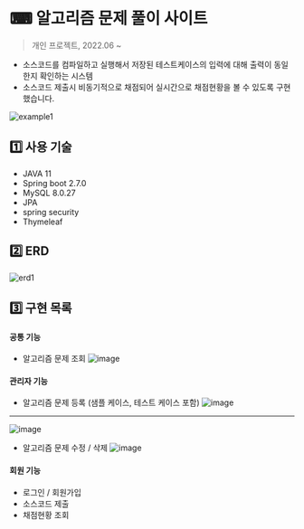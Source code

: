 # ⌨ 알고리즘 문제 풀이 사이트

> 개인 프로젝트, 2022.06 ~ 
- 소스코드를 컴파일하고 실행해서 저장된 테스트케이스의 입력에 대해 출력이 동일한지 확인하는 시스템
- 소스코드 제출시 비동기적으로 채점되어 실시간으로 채점현황을 볼 수 있도록 구현했습니다.

![example1](https://user-images.githubusercontent.com/76832861/175816771-df7cfc13-935d-4770-9434-e1021b186b5e.gif)


## 1️⃣ 사용 기술
- JAVA 11
- Spring boot 2.7.0
- MySQL 8.0.27
- JPA
- spring security
- Thymeleaf

## 2️⃣ ERD
![erd1](https://user-images.githubusercontent.com/76832861/176327446-c7af09d3-d784-41bd-971b-151cf6f05a53.JPG)


## 3️⃣ 구현 목록
#### 공통 기능
  - 알고리즘 문제 조회
  ![image](https://user-images.githubusercontent.com/76832861/177028253-c5278235-5c35-4fce-a8c1-8e6d18e79a0e.png)

#### 관리자 기능
  - 알고리즘 문제 등록 (샘플 케이스, 테스트 케이스 포함)
  ![image](https://user-images.githubusercontent.com/76832861/177028368-e204880b-fa73-4112-934b-336476abcda1.png)
  ***
  ![image](https://user-images.githubusercontent.com/76832861/177028377-53e75b18-5f15-4751-a50e-fec454601dae.png)

  - 알고리즘 문제 수정 / 삭제
  ![image](https://user-images.githubusercontent.com/76832861/177028406-60d4bfc6-6e98-414c-9f04-57e4cc5d3485.png)

#### 회원 기능
  - 로그인 / 회원가입
  - 소스코드 제출
  - 채점현황 조회


